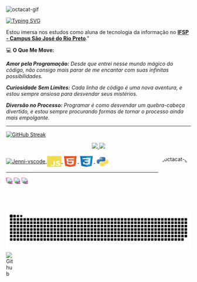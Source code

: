 <img align="center" alt="octacat-gif" height="50" src="https://github.com/images/mona-whisper.gif">


[![Typing SVG](https://readme-typing-svg.demolab.com?font=Fira+Code&pause=1000&color=C34EF7&random=false&width=435&lines=Hello+dear!+%F0%9F%A4%97;Eu+sou+a+Jennifer++-%60%E2%99%A1%C2%B4-;Un+entusiasta+de+la+tecnolog%C3%ADa;Apaixonada+por+programa%C3%A7%C3%A3o!+%F0%9F%91%A9%E2%80%8D%F0%9F%92%BB)](https://git.io/typing-svg)



Estou imersa nos estudos como aluna de tecnologia da informação no [**IFSP - Campus São José do Rio Preto**](https://github.com/IFSP-SaoJosedoRioPreto)."

💻 **O Que Me Move:**

***Amor pela Programação:*** *Desde que entrei nesse mundo mágico do código, não consigo mais parar de me encantar com suas infinitas possibilidades.*

***Curiosidade Sem Limites:*** *Cada linha de código é uma nova aventura, e estou sempre ansiosa para desvendar seus mistérios.*

***Diversão no Processo:*** *Programar é como desvendar um quebra-cabeça divertido, e estou sempre procurando formas de tornar o processo ainda mais empolgante.*

<hr>

[![GitHub Streak](https://streak-stats.demolab.com?user=DevJenniferPereira&theme=omni&hide_border=true&date_format=M%20j%5B%2C%20Y%5D)](https://git.io/streak-stats)

<div align="center">
  <a href="https://github.com/DevJenniferPereira">
  <img height="180em" src="https://github-readme-stats.vercel.app/api?username=devjenniferpereira&show_icons=true&theme=dracula&include_all_commits=true&count_private=true"/>
  <img height="180em" src="https://github-readme-stats.vercel.app/api/top-langs/?username=DevJenniferPereira&layout=compact&langs_count=7&theme=dracula"/>
</div>


 
<div style="display: inline_block"><br>
  <img align="center" alt="Jenni-vscode" height="30" width="40" src="https://cdn.jsdelivr.net/gh/devicons/devicon/icons/vscode/vscode-original.svg">
  <img align="center" alt="Jenni-Js" height="30" width="40" src="https://raw.githubusercontent.com/devicons/devicon/master/icons/javascript/javascript-plain.svg">
  <img align="center" alt="Jenni-HTML" height="30" width="40" src="https://raw.githubusercontent.com/devicons/devicon/master/icons/html5/html5-original.svg">
  <img align="center" alt="Jenni-CSS" height="30" width="40" src="https://raw.githubusercontent.com/devicons/devicon/master/icons/css3/css3-original.svg">
  <img align="center" alt="Jenni-Python" height="30" width="40" src="https://raw.githubusercontent.com/devicons/devicon/master/icons/python/python-original.svg">
  <img align="right" alt="octacat-gif" height="150" style="border-radius: 50px;" src="https://github.githubassets.com/assets/mona-loading-dark-7701a7b97370.gif">
</div>
<hr>
<div> 
   <a href="https://instagram.com/devjenp" target="_blank"><img style="background-color: #bb4e95; padding: 0.1%; border-bottom-left-radius: 10px; border-top-right-radius: 10px;" src="https://img.shields.io/badge/-Instagram-%23E4405F?style=for-the-badge&logo=instagram&logoColor=white" target="_blank"></a> <!--Botão Instagram -->
  <a href = "mailto:devjenniferpereira@gmail.com"><img style="background-color: #bb4e95; padding: 0.1%; border-bottom-left-radius: 10px; border-top-right-radius: 10px;"  src="https://img.shields.io/badge/-Gmail-%23333?style=for-the-badge&logo=gmail&logoColor=white" target="_blank"></a> <!--Botão E-mail -->
  <a href="https://www.linkedin.com/in/devjenniferp" target="_blank"><img style="background-color: #bb4e95; padding: 0.1%; border-bottom-left-radius: 10px; border-top-right-radius: 10px;"  src="https://img.shields.io/badge/-LinkedIn-%230077B5?style=for-the-badge&logo=linkedin&logoColor=white" target="_blank"></a> <!--Botão Linkedin -->
</div>


<div align="center" dir="auto">
  <a target="_blank" rel="noopener noreferrer" href="https://raw.githubusercontent.com/platane/snk/output/github-contribution-grid-snake-dark.svg"><img src="https://raw.githubusercontent.com/platane/snk/output/github-contribution-grid-snake-dark.svg" alt="Snake animation" style="max-width: 100%;"></a>
</div>


<a href="https://github.com/devjenniferpereira/">
  <img align="left" alt="Github" width="22px" src="https://user-images.githubusercontent.com/50798883/196443439-71fee3b1-2665-451c-a8e0-9d322803b4f7.png" />
</a>
